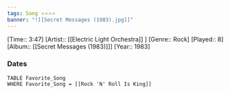 ```yaml
---
tags: Song ⭐⭐⭐⭐ 
banner: "![[Secret Messages (1983).jpg]]"
---
```

[Time:: 3:47]
[Artist:: [[Electric Light Orchestra]] ]
[Genre:: Rock]
[Played:: 8]
[Album:: [[Secret Messages (1983)]]]
[Year:: 1983]
### Dates
````dataview
TABLE Favorite_Song
WHERE Favorite_Song = [[Rock 'N' Roll Is King]]
````